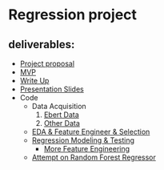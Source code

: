 # Regression project

## deliverables:

- [Project proposal](https://github.com/crystal-ctrl/regression_project/blob/main/Project%20Proposal.md)
- [MVP](https://github.com/crystal-ctrl/regression_project/blob/c570d9cc3db996f363387e842fb59bae50172828/MVP.md)
- [Write Up](https://github.com/crystal-ctrl/regression_project/blob/c570d9cc3db996f363387e842fb59bae50172828/Write%20Up.md)
- [Presentation Slides](https://github.com/crystal-ctrl/regression_project/blob/c570d9cc3db996f363387e842fb59bae50172828/Regression%20Presentation.pdf)
- Code
  - Data Acquisition
    1. [Ebert Data](https://github.com/crystal-ctrl/regression_project/blob/ba6607148f5924f74489de0370b86f1fb76d835d/1A_Data%20Acquisition%20(Ebert%20Data%20Scraping%20&%20Cleaning).ipynb)
    2. [Other Data](https://github.com/crystal-ctrl/regression_project/blob/ba6607148f5924f74489de0370b86f1fb76d835d/1B_More%20Data%20Acquisition%20and%20Cleaning.ipynb)
  - [EDA & Feature Engineer & Selection](https://github.com/crystal-ctrl/regression_project/blob/ba6607148f5924f74489de0370b86f1fb76d835d/2_EDA%20&%20FE%20and%20Selection.ipynb)
  - [Regression Modeling & Testing](https://github.com/crystal-ctrl/regression_project/blob/ba6607148f5924f74489de0370b86f1fb76d835d/3_Modeling_&_Testing.ipynb)
    - [More Feature Engineering](https://github.com/crystal-ctrl/regression_project/blob/ba6607148f5924f74489de0370b86f1fb76d835d/3a_More%20FE%20and%20Selection.ipynb)
  - [Attempt on Random Forest Regressor](https://github.com/crystal-ctrl/regression_project/blob/ba6607148f5924f74489de0370b86f1fb76d835d/4_Random%20Forest%20Regressor%20Attempt.ipynb)
